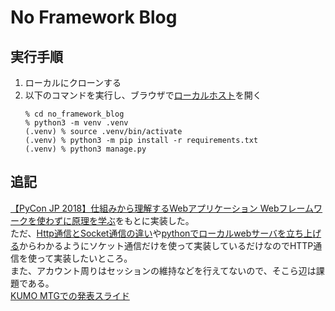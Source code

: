 # No Framework Blog

## 実行手順
1. ローカルにクローンする
1. 以下のコマンドを実行し、ブラウザで[ローカルホスト](http://localhost:8000/)を開く
    ```
    % cd no_framework_blog
    % python3 -m venv .venv
    (.venv) % source .venv/bin/activate
    (.venv) % python3 -m pip install -r requirements.txt
    (.venv) % python3 manage.py
    ```

## 追記
[【PyCon JP 2018】仕組みから理解するWebアプリケーション Webフレームワークを使わずに原理を学ぶ](https://logmi.jp/tech/articles/314757)をもとに実装した。 \
ただ、[Http通信とSocket通信の違い](https://bny64.github.io/2020/12/13/http-socket-jp/)や[pythonでローカルwebサーバを立ち上げる](https://qiita.com/okhrn/items/4d3c74563154f191ba16)からわかるようにソケット通信だけを使って実装しているだけなのでHTTP通信を使って実装したいところ。 \
また、アカウント周りはセッションの維持などを行えてないので、そこら辺は課題である。 \
[KUMO MTGでの発表スライド](https://docs.google.com/presentation/d/1l8_ZKDM_Wpyon1X0w8RpljXsv-AjGOCh/edit?usp=sharing&ouid=112105813656729520733&rtpof=true&sd=true)